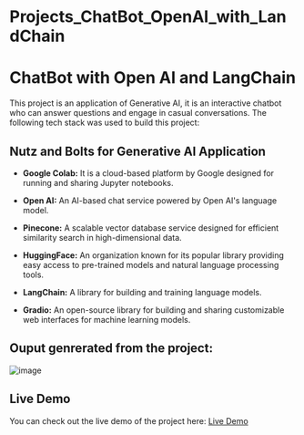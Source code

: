 # Projects_ChatBot_OpenAI_with_LandChain

# ChatBot with Open AI and LangChain 

This project is an application of Generative AI, it is an interactive chatbot who can answer questions and engage in casual conversations.
The following tech stack was used to build this project:

## **Nutz and Bolts for Generative AI Application**

* **Google Colab:** It is a cloud-based platform by Google designed for running and sharing Jupyter notebooks.
   

* **Open AI:** An AI-based chat service powered by Open AI's language model.
    

* **Pinecone:** A scalable vector database service designed for efficient similarity search in high-dimensional data.
   

* **HuggingFace:** An organization known for its popular library providing easy access to pre-trained models and natural language processing tools.
    
          
* **LangChain:** A library for building and training language models.
    
  
* **Gradio:** An open-source library for building and sharing customizable web interfaces for machine learning models.


## **Ouput genrerated from the project**:

![image](https://github.com/user-attachments/assets/9cf29d28-7ecc-450c-b4ac-ac0e800a387c)

## Live Demo
You can check out the live demo of the project here: [Live Demo](https://trishnagenai1.ccbp.tech/)






    
